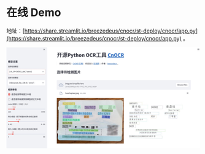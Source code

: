 # 在线 Demo

地址：[https://share.streamlit.io/breezedeus/cnocr/st-deploy/cnocr/app.py](https://share.streamlit.io/breezedeus/cnocr/st-deploy/cnocr/app.py) 。

![Demo](figs/demo.jpg)